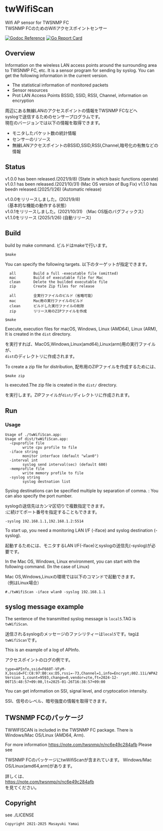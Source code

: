 # twWifiScan
Wifi AP sensor for TWSNMP FC  
TWSNMP FCのためのWifiアクセスポイントセンサー

[![Godoc Reference](https://godoc.org/github.com/twsnmp/twWifiScan?status.svg)](http://godoc.org/github.com/twsnmp/twWifiScan)
[![Go Report Card](https://goreportcard.com/badge/twsnmp/twWifiScan)](https://goreportcard.com/report/twsnmp/twWifiScan)

## Overview

Information on the wireless LAN access points around the surrounding area to TWSNMP FC, etc.
It is a sensor program for sending by syslog.
You can get the following information in the current version.

- The statistical information of monitored packets
- Sensor resources
- Prot LAN Access Points BSSID, SSID, RSSI, Channel, information on encryption


周辺にある無線LANのアクセスポイントの情報をTWSNMP FCなどへ  
syslogで送信するためのセンサープログラムです。  
現在のバージョンでは以下の情報を取得できます。

- モニタしたパケット数の統計情報
- センサーのリソース
- 無線LANアクセスポイントのBSSID,SSID,RSSI,Channel,暗号化の有無などの情報

## Status

v1.0.0 has been released.(2021/9/8)
(State in which basic functions operate)
v1.0.1 has been released.(2021/10/31)
(Mac OS version of Bug Fix)
v1.1.0 has beedn released.(2025/1/26)
(Automatic release)

v1.0.0をリリースしました。(2021/9/8)  
（基本的な機能の動作する状態）  
v1.0.1をリリースしました。(2021/10/31) 
（Mac OS版のバグフィックス）  
v1.1.0をリリース (2025/1/26)
(自動リリース)

## Build

build by make command.
ビルドはmakeで行います。

```
$make
```

You can specify the following targets.
以下のターゲットが指定できます。

```
  all        Build a full -executable file (omitted)
  mac        Build of executable file for Mac
  clean      Delete the builded executable file
  zip        Create Zip files for release
```

```
  all        全実行ファイルのビルド（省略可能）
  mac        Mac用の実行ファイルのビルド
  clean      ビルドした実行ファイルの削除
  zip        リリース用のZIPファイルを作成
```

```
$make
```

Execute, execution files for macOS, Windows, Linux (AMD64), Linux (ARM),
It is created in the `dist` directory.

を実行すれば、MacOS,Windows,Linux(amd64),Linux(arm)用の実行ファイルが、  
`dist`のディレクトリに作成されます。


To create a zip file for distribution,
配布用のZIPファイルを作成するためには、

```
$make zip
```

Is executed.The zip file is created in the `dist/` directory.

を実行します。ZIPファイルが`dist/`ディレクトリに作成されます。

## Run

### Usage

```
Usage of ./twWifiScan.app:
Usage of dist/twWifiScan.app:
  -cpuprofile file
    	write cpu profile to file
  -iface string
    	monitor interface (default "wlan0")
  -interval int
    	syslog send interval(sec) (default 600)
  -memprofile file
    	write memory profile to file
  -syslog string
    	syslog destnation list
```

Syslog destinations can be specified multiple by separation of comma.
: You can also specify the port number.

syslogの送信先はカンマ区切りで複数指定できます。  
:に続けてポート番号を指定することもできます。

```
-syslog 192.168.1.1,192.168.1.2:5514
```


To start up, you need a monitoring LAN I/F (-iface) and syslog destination (-syslog).

起動するためには、モニタするLAN I/F(-iface)とsyslogの送信先(-syslog)が必要です。

In the Mac OS, Windows, Linux environment, you can start with the following command.
(In the case of Linux)

Mac OS,Windows,Linuxの環境では以下のコマンドで起動できます。  
（例はLinux場合）

```
#./twWifiScan -iface wlan0 -syslog 192.168.1.1
```

## syslog message example

The sentence of the transmitted syslog message is `local5`.TAG is `twWifiScan`.

送信されるsyslogのメッセージのファシリティーは`local5`です。tagは`twWifiScan`です。

This is an example of a log of APInfo.

アクセスポイントのログの例です。

```
type=APInfo,ssid=F660T-VFyM-X,bssid=FC:C8:97:B0:xx:D5,rssi=-73,Channel=1,info=Encrypt;802.11i/WPA2 Version 1,count=9593,change=0,vendor=zte,ft=2024-12-06T15:48:57+09:00,lt=2025-01-26T16:38:57+09:00
```

You can get information on SSI, signal level, and cryptocation intensity.

SSI、信号のレベル、暗号強度の情報を取得できます。


## TWSNMP FCのパッケージ

TWWIFISCAN is included in the TWSNMP FC package.
There is Windows/Mac OS/Linux (AMD64, Arm).

For more information
https://note.com/twsnmp/n/nc6e49c284afb
Please see

TWSNMP FCのパッケージにtwWifiScanが含まれています。
Windows/Mac OS/Linux(amd64,arm)があります。

詳しくは、  
https://note.com/twsnmp/n/nc6e49c284afb  
を見てください。

## Copyright

see ./LICENSE

```
Copyright 2021-2025 Masayuki Yamai
```
